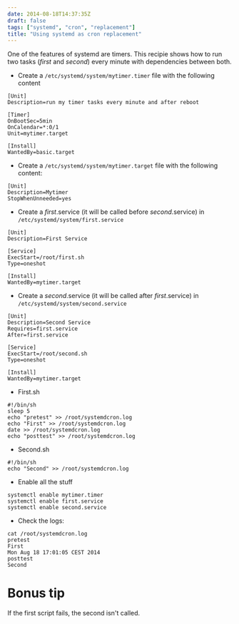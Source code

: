 ```yaml
---
date: 2014-08-18T14:37:35Z
draft: false
tags: ["systemd", "cron", "replacement"]
title: "Using systemd as cron replacement"
---
```


One of the features of systemd are timers.
This recipie shows how to run two tasks (*first* and *second*) every minute with dependencies between both.

* Create a `/etc/systemd/system/mytimer.timer` file with the following content

```
[Unit]
Description=run my timer tasks every minute and after reboot

[Timer]
OnBootSec=5min
OnCalendar=*:0/1
Unit=mytimer.target

[Install]
WantedBy=basic.target
```

* Create a `/etc/systemd/system/mytimer.target` file with the following content:

```
[Unit]
Description=Mytimer
StopWhenUnneeded=yes
```

* Create a *first*.service (it will be called before *second*.service) in `/etc/systemd/system/first.service`

```
[Unit]
Description=First Service

[Service]
ExecStart=/root/first.sh
Type=oneshot

[Install]
WantedBy=mytimer.target
```

* Create a *second*.service (it will be called after *first*.service) in `/etc/systemd/system/second.service`

```
[Unit]
Description=Second Service
Requires=first.service
After=first.service

[Service]
ExecStart=/root/second.sh
Type=oneshot

[Install]
WantedBy=mytimer.target
```

* First.sh

```
#!/bin/sh
sleep 5
echo "pretest" >> /root/systemdcron.log
echo "First" >> /root/systemdcron.log
date >> /root/systemdcron.log
echo "posttest" >> /root/systemdcron.log
```

* Second.sh

```
#!/bin/sh
echo "Second" >> /root/systemdcron.log
```

* Enable all the stuff

```
systemctl enable mytimer.timer
systemctl enable first.service
systemctl enable second.service
```

* Check the logs:

```
cat /root/systemdcron.log
pretest
First
Mon Aug 18 17:01:05 CEST 2014
posttest
Second
```

# Bonus tip
If the first script fails, the second isn't called.
